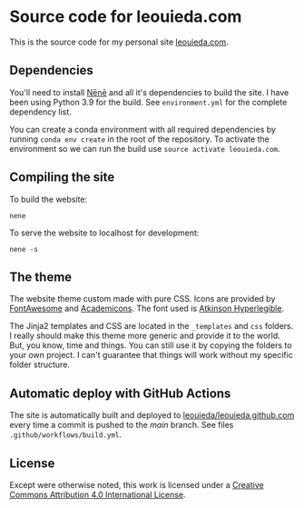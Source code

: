 # Source code for leouieda.com

This is the source code for my personal site
[leouieda.com](http://www.leouieda.com).

## Dependencies

You'll need to install [Nēnē](https://nene.leouieda.com/) and all it's
dependencies to build the site. I have been using Python 3.9 for the build. See
`environment.yml` for the complete dependency list.

You can create a conda environment with all required dependencies by running
`conda env create` in the root of the repository. To activate the environment
so we can run the build use `source activate leouieda.com`.

## Compiling the site

To build the website:

```
nene
```

To serve the website to localhost for development:

```
nene -s
```

## The theme

The website theme custom made with pure CSS.
Icons are provided by [FontAwesome](http://fontawesome.io/) and
[Academicons](http://jpswalsh.github.io/academicons/).
The font used is [Atkinson Hyperlegible](https://brailleinstitute.org/freefont).

The Jinja2 templates and CSS are located in the `_templates` and `css` folders.
I really should make this theme more generic and provide it to the world.
But, you know, time and things.
You can still use it by copying the folders to your own project.
I can't guarantee that things will work without my specific folder structure.

## Automatic deploy with GitHub Actions

The site is automatically built and deployed to
[leouieda/leouieda.github.com](https://github.com/leouieda/leouieda.github.com)
every time a commit is pushed to the *main* branch.
See files `.github/workflows/build.yml`.

## License

Except were otherwise noted, this work is licensed under a
[Creative Commons Attribution 4.0 International License](http://creativecommons.org/licenses/by/4.0/).
